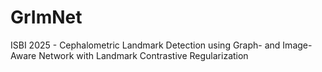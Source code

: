 # GrImNet
ISBI 2025 - Cephalometric Landmark Detection using Graph- and Image-Aware Network with Landmark Contrastive Regularization
